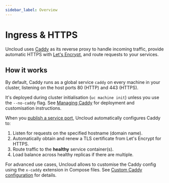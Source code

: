 ```yaml
---
sidebar_label: Overview
---
```


# Ingress & HTTPS

Uncloud uses [Caddy](https://caddyserver.com/) as its reverse proxy to handle incoming traffic, provide automatic HTTPS
with [Let's Encrypt](https://letsencrypt.org/), and route requests to your services.

## How it works

By default, Caddy runs as a global service `caddy` on every machine in your cluster, listening on the host ports 80
(HTTP) and 443 (HTTPS).

It's deployed during cluster initialisation (`uc machine init`) unless you use the `--no-caddy` flag.
See [Managing Caddy](3-managing-caddy.md) for deployment and customisation instructions.

When you [publish a service port](2-publishing-services.md), Uncloud automatically configures Caddy to:

1. Listen for requests on the specified hostname (domain name).
2. Automatically obtain and renew a TLS certificate from Let's Encrypt for HTTPS.
3. Route traffic to the **healthy** service container(s).
4. Load balance across healthy replicas if there are multiple.

For advanced use cases, Uncloud allows to customise the Caddy config using the `x-caddy` extension in Compose files.
See [Custom Caddy configuration](2-publishing-services.md#custom-caddy-configuration) for details.
